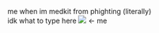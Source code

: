 me when im medkit from phighting (literally)                             
idk what to type here 
![](https://files.catbox.moe/a00fvo.webp) <- me
